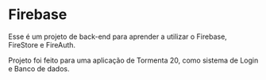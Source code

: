 # Firebase

Esse é um projeto de back-end para aprender a utilizar o Firebase, FireStore e FireAuth.

Projeto foi feito para uma aplicação de Tormenta 20, como sistema de Login e Banco de dados.
